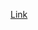 
[Link](https://machinelearningmastery.com/tips-for-effectively-training-your-machine-learning-models/)

